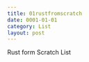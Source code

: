 ```yaml
---
title: 01rustfromscratch
date: 0001-01-01
category: List
layout: post
---
```


Rust form Scratch List
